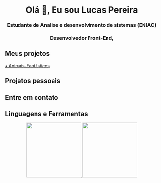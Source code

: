 <h1 align="center">Olá 👋, Eu sou Lucas Pereira</h1>
<h3 align="center">Estudante de Analise e desenvolvimento de sistemas (ENIAC) </h3>
<h3 align="center">Desenvolvedor Front-End,</h3>

<h2>Meus projetos</h2> 
<a href="https://github.com/lucaszpsilva/Animais-Fantasticos">• Animais-Fantásticos</a>

<h2> Projetos pessoais </h2>

<h2> Entre em contato </h2>

<h2> Linguagens e Ferramentas</h2>

<div align="center">
  <a href="https://github.com/lucaszpsilva">
  <img height="180em" src="https://github-readme-stats.vercel.app/api?username=lucaszpsilva&show_icons=true&theme=dark&include_all_commits=true&count_private=true"/>
  <img height="180em" src="https://github-readme-stats.vercel.app/api/top-langs/?username=lucaszpsilva&layout=compact&langs_count=7&theme=dark"/>
</div>

